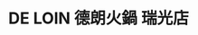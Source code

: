 ---
title: "DE LOIN 德朗火鍋 瑞光店"
description: "DE LOIN 德朗火鍋 瑞光店"
layout: shop
keywords:
  - 美食競賽
  - 台灣美食
  - 美食精選
datePublished: "2025-06-30"
dateModified: "2025-07-07"
city: "台北市"
district: "內湖區"
address: "114台北市內湖區瑞光路210號"
phone: "0227999111"
geo: "25.075194452299755, 121.57622806051303"
google_map: "https://maps.app.goo.gl/A9WMzPrq8LevvdSt9"
footinder: "https://footinder.com.tw/%E5%8F%B0%E5%8C%97%E5%B8%82%E5%85%A7%E6%B9%96%E5%8D%80/42693/"
official: "https://hotpot.deloin.com.tw/"
award:
  - name: "500盤"
    year: "2024"
    entries:
      - dishes:
          - "美國牛小排套餐"

---